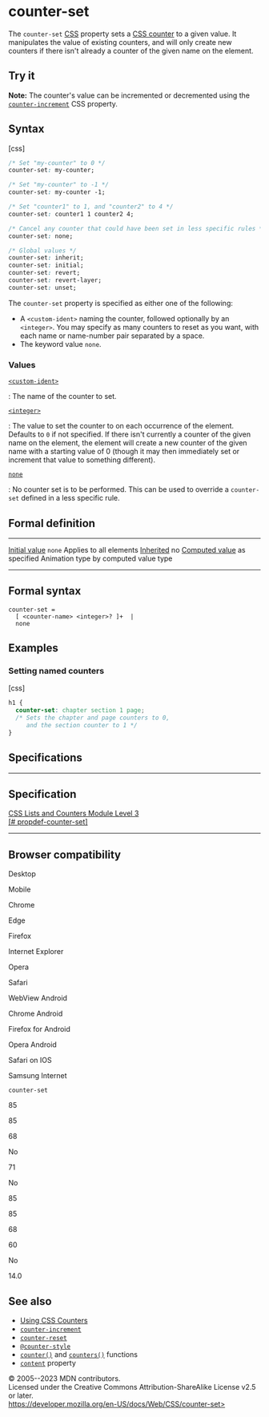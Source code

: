 counter-set
===========

The `counter-set`
[CSS](https://developer.mozilla.org/en-US/docs/Web/CSS) property sets a
[CSS counter](using_css_counters.md) to a given value.
It manipulates the value of existing counters, and will only create new
counters if there isn\'t already a counter of the given name on the
element.

Try it
------

**Note:** The counter\'s value can be incremented or decremented using
the [`counter-increment`](counter-increment.md) CSS property.

Syntax
------

[css]

```css
/* Set "my-counter" to 0 */
counter-set: my-counter;

/* Set "my-counter" to -1 */
counter-set: my-counter -1;

/* Set "counter1" to 1, and "counter2" to 4 */
counter-set: counter1 1 counter2 4;

/* Cancel any counter that could have been set in less specific rules */
counter-set: none;

/* Global values */
counter-set: inherit;
counter-set: initial;
counter-set: revert;
counter-set: revert-layer;
counter-set: unset;
```

The `counter-set` property is specified as either one of the following:

- A `<custom-ident>` naming the counter, followed optionally by an
    `<integer>`. You may specify as many counters to reset as you want,
    with each name or name-number pair separated by a space.
- The keyword value `none`.

### Values

[`<custom-ident>`](custom-ident.md)

:   The name of the counter to set.

[`<integer>`](integer.md)

:   The value to set the counter to on each occurrence of the element.
    Defaults to `0` if not specified. If there isn\'t currently a
    counter of the given name on the element, the element will create a
    new counter of the given name with a starting value of 0 (though it
    may then immediately set or increment that value to something
    different).

[`none`](#none)

:   No counter set is to be performed. This can be used to override a
    `counter-set` defined in a less specific rule.

Formal definition
-----------------

  ---------------------------------- ------------------------
  [Initial value](initial_value.md)     `none`
  Applies to                         all elements
  [Inherited](inheritance.md)           no
  [Computed value](computed_value.md)   as specified
  Animation type                     by computed value type
  ---------------------------------- ------------------------

Formal syntax
-------------

```
counter-set = 
  [ <counter-name> <integer>? ]+  |
  none                            
```

Examples
--------

### Setting named counters

[css]

```css
h1 {
  counter-set: chapter section 1 page;
  /* Sets the chapter and page counters to 0,
     and the section counter to 1 */
}
```

Specifications
--------------

  ----------------------------------------------------------------------------------------

Specification
  ----------------------------------------------------------------------------------------

  [CSS Lists and Counters Module Level 3\
  [\#
  propdef-counter-set]](https://drafts.csswg.org/css-lists/#propdef-counter-set)

  ----------------------------------------------------------------------------------------

Browser compatibility
---------------------

Desktop

Mobile

Chrome

Edge

Firefox

Internet Explorer

Opera

Safari

WebView Android

Chrome Android

Firefox for Android

Opera Android

Safari on IOS

Samsung Internet

`counter-set`

85

85

68

No

71

No

85

85

68

60

No

14.0

See also
--------

- [Using CSS Counters](using_css_counters.md)
- [`counter-increment`](counter-increment.md)
- [`counter-reset`](counter-reset.md)
- [`@counter-style`](@counter-style.md)
- [`counter()`](counter.md) and [`counters()`](counters.md) functions
- [`content`](content.md) property

© 2005--2023 MDN contributors.\
Licensed under the Creative Commons Attribution-ShareAlike License v2.5
or later.\
https://developer.mozilla.org/en-US/docs/Web/CSS/counter-set>
